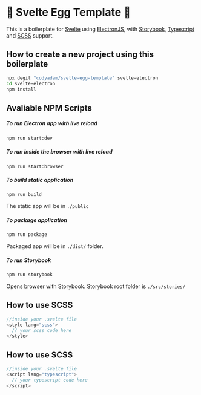 # 🥚 Svelte Egg Template 🥚

This is a boilerplate for [Svelte](https://svelte.dev/) using [ElectronJS](https://electronjs.org/), with [Storybook](https://storybook.js.org/), [Typescript](https://www.typescriptlang.org/) and [SCSS](https://sass-lang.com/) support.

## How to create a new project using this boilerplate

```bash
npx degit "codyadam/svelte-egg-template" svelte-electron
cd svelte-electron
npm install
```

## Avaliable NPM Scripts

##### To run Electron app with live reload

```bash
npm run start:dev
```

##### To run inside the browser with live reload

```bash
npm run start:browser
```

##### To build static application

```bash
npm run build
```

The static app will be in `./public`

##### To package application

```bash
npm run package
```

Packaged app will be in `./dist/` folder.

##### To run Storybook

```bash
npm run storybook
```

Opens browser with Storybook.
Storybook root folder is `./src/stories/`

## How to use SCSS

```javascript
//inside your .svelte file
<style lang="scss"> 
  // your scss code here 
</style>
```

## How to use SCSS

```javascript
//inside your .svelte file
<script lang="typescript"> 
  // your typescript code here 
</script>
```
